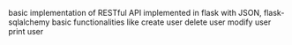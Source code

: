 basic implementation of RESTful API implemented in flask with  JSON, flask-sqlalchemy 
basic functionalities like
create user
delete user
modify user
print user
